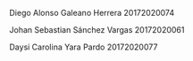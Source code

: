 Diego Alonso Galeano Herrera 20172020074

Johan Sebastian Sánchez Vargas 20172020061

Daysi Carolina Yara Pardo 20172020077
